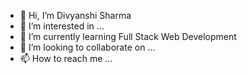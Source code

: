 - 👋 Hi, I’m Divyanshi Sharma
- 👀 I’m interested in ...
- 🌱 I’m currently learning Full Stack Web Development
- 💞️ I’m looking to collaborate on ...
- 📫 How to reach me ...

<!---
Divs9/Divs9 is a ✨ special ✨ repository because its `README.md` (this file) appears on your GitHub profile.
You can click the Preview link to take a look at your changes.
--->
